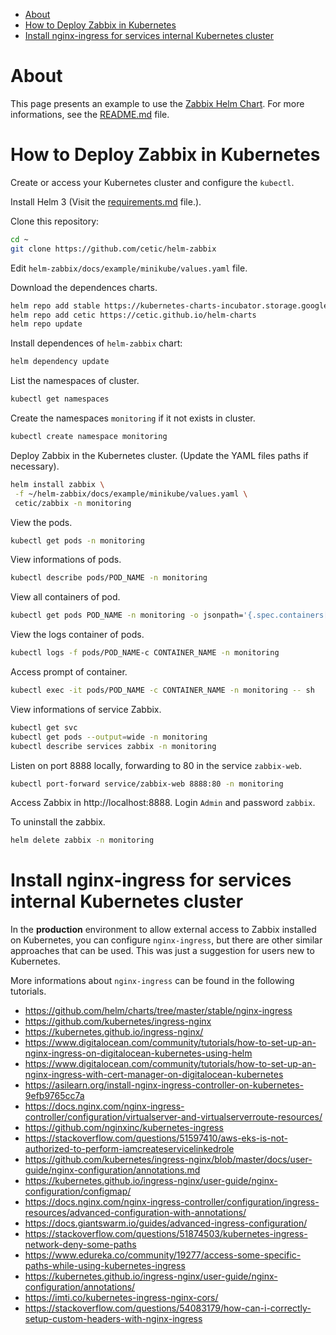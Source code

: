 <!-- TOC -->
- [About](#about)
- [How to Deploy Zabbix in Kubernetes](#how-to-deploy-zabbix-in-kubernetes)
- [Install nginx-ingress for services internal Kubernetes cluster](#install-nginx-ingress-for-services-internal-kubernetes-cluster)
<!-- TOC -->

# About

This page presents an example to use the [Zabbix Helm Chart](https://github.com/cetic/helm-zabbix). For more informations, see the [README.md](/README.md) file.

# How to Deploy Zabbix in Kubernetes

Create or access your Kubernetes cluster and configure the ``kubectl``.

Install Helm 3 (Visit the [requirements.md](../requirements.md) file.).

Clone this repository:

```bash
cd ~
git clone https://github.com/cetic/helm-zabbix
```

Edit ``helm-zabbix/docs/example/minikube/values.yaml`` file.

Download the dependences charts.

```bash
helm repo add stable https://kubernetes-charts-incubator.storage.googleapis.com
helm repo add cetic https://cetic.github.io/helm-charts
helm repo update
```

Install dependences of ``helm-zabbix`` chart:

```bash
helm dependency update
```

List the namespaces of cluster.

```bash
kubectl get namespaces
```

Create the namespaces ``monitoring`` if it not exists in cluster.

```bash
kubectl create namespace monitoring
```

Deploy Zabbix in the Kubernetes cluster. (Update the YAML files paths if necessary).

```bash
helm install zabbix \
 -f ~/helm-zabbix/docs/example/minikube/values.yaml \
 cetic/zabbix -n monitoring
```

View the pods.

```bash
kubectl get pods -n monitoring
```

View informations of pods.

```bash
kubectl describe pods/POD_NAME -n monitoring
```

View all containers of pod.

```bash
kubectl get pods POD_NAME -n monitoring -o jsonpath='{.spec.containers[*].name}*'
```

View the logs container of pods.

```bash
kubectl logs -f pods/POD_NAME-c CONTAINER_NAME -n monitoring
```

Access prompt of container.

```bash
kubectl exec -it pods/POD_NAME -c CONTAINER_NAME -n monitoring -- sh
```

View informations of service Zabbix.

```bash
kubectl get svc
kubectl get pods --output=wide -n monitoring
kubectl describe services zabbix -n monitoring
```

Listen on port 8888 locally, forwarding to 80 in the service ``zabbix-web``.

```bash
kubectl port-forward service/zabbix-web 8888:80 -n monitoring
```

Access Zabbix in http://localhost:8888. Login ``Admin`` and password ``zabbix``.

To uninstall the zabbix.

```bash
helm delete zabbix -n monitoring
```

# Install nginx-ingress for services internal Kubernetes cluster

In the **production** environment to allow external access to Zabbix installed on Kubernetes, you can configure ``nginx-ingress``, but there are other similar approaches that can be used. This was just a suggestion for users new to Kubernetes.

More informations about ``nginx-ingress`` can be found in the following tutorials.

* https://github.com/helm/charts/tree/master/stable/nginx-ingress
* https://github.com/kubernetes/ingress-nginx
* https://kubernetes.github.io/ingress-nginx/
* https://www.digitalocean.com/community/tutorials/how-to-set-up-an-nginx-ingress-on-digitalocean-kubernetes-using-helm
* https://www.digitalocean.com/community/tutorials/how-to-set-up-an-nginx-ingress-with-cert-manager-on-digitalocean-kubernetes
* https://asilearn.org/install-nginx-ingress-controller-on-kubernetes-9efb9765cc7a
* https://docs.nginx.com/nginx-ingress-controller/configuration/virtualserver-and-virtualserverroute-resources/
* https://github.com/nginxinc/kubernetes-ingress
* https://stackoverflow.com/questions/51597410/aws-eks-is-not-authorized-to-perform-iamcreateservicelinkedrole
* https://github.com/kubernetes/ingress-nginx/blob/master/docs/user-guide/nginx-configuration/annotations.md
* https://kubernetes.github.io/ingress-nginx/user-guide/nginx-configuration/configmap/
* https://docs.nginx.com/nginx-ingress-controller/configuration/ingress-resources/advanced-configuration-with-annotations/
* https://docs.giantswarm.io/guides/advanced-ingress-configuration/
* https://stackoverflow.com/questions/51874503/kubernetes-ingress-network-deny-some-paths
* https://www.edureka.co/community/19277/access-some-specific-paths-while-using-kubernetes-ingress
* https://kubernetes.github.io/ingress-nginx/user-guide/nginx-configuration/annotations/
* https://imti.co/kubernetes-ingress-nginx-cors/
* https://stackoverflow.com/questions/54083179/how-can-i-correctly-setup-custom-headers-with-nginx-ingress
